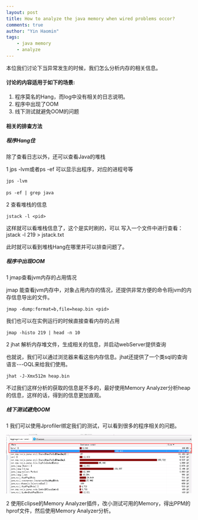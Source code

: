 ```yaml
---
layout: post
title: How to analyze the java memory when wired problems occor?
comments: true
author: "Yin Haomin"
tags:
    - java memory
    - analyze
---
```


本位我们讨论下当异常发生的时候，我们怎么分析内存的相关信息。

#### 讨论的内容适用于如下的场景:
1. 程序莫名的Hang，而log中没有相关的日志说明。
2. 程序中出现了OOM
3. 线下测试就避免OOM的问题

#### 相关的排查方法

##### 程序Hang住

除了查看日志以外，还可以查看Java的堆栈

1 jps -lvm或者ps -ef 可以显示出程序，对应的进程号等

```
jps -lvm

ps -ef | grep java
```

2 查看堆栈的信息

```
jstack -l <pid>
```

这样就可以看堆栈信息了，这个是实时刷的，可以 写入一个文件中进行查看：  jstack -l 219  > jstack.txt

此时就可以看到堆栈Hang在哪里并可以排查问题了。

##### 程序中出现OOM

1 jmap查看jvm内存的占用情况

jmap 能查看jvm内存中，对象占用内存的情况，还提供非常方便的命令将jvm的内存信息导出的文件。

```
jmap -dump:format=b,file=heap.bin <pid>
```

我们也可以在实例运行的时候直接查看内存的占用

```
jmap -histo 219 | head -n 10
```

2 jhat 解析内存堆文件，生成相关的信息，并启动webServer提供查询

也就说，我们可以通过浏览器来看这些内存信息。jhat还提供了一个类sql的查询语言---OQL来给我们使用。

```
jhat -J-Xmx512m heap.bin  
```

不过我们这样分析的获取的信息是不多的，最好使用Memory Analyzer分析heap的信息，这样的话，得到的信息更加直观。

##### 线下测试避免OOM

1 我们可以使用Jprofiler绑定我们的测试，可以看到很多的程序相关的问题。

![gras](/img/Use_Jprofiler.png)

2 使用Eclipse的Memory Analyzer插件，改小测试可用的Memory，得出PPM的hprof文件，然后使用Memory Analyzer分析。






